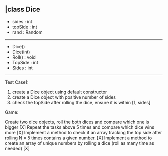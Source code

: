  |class Dice                
 --------------------------------
 - sides : int
 - topSide : int
 - rand : Random
 --------------------------------
 + Dice()
 + Dice(int)
 + Roll() : void
 + TopSide : int
 + Sides : int
 --------------------------------
 

Test Case1:
1. create a Dice object using default constructor
2. create a Dice object with positive number of sides
3. check the topSide after rolling the dice, ensure it is within [1, sides]

Game:

Create two dice objects, roll the both dices and compare which one is bigger [X]
Repeat the tasks above 5 times and compare which dice wins more [X]
Implement a method to check if an array tracking the top side after rolling N = 5 times contains a given number. [X]
Implement a method to create an array of unique numbers by rolling a dice (roll as many time as needed) [X]

